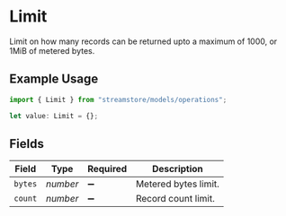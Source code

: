 # Limit

Limit on how many records can be returned upto a maximum of 1000, or 1MiB of metered bytes.

## Example Usage

```typescript
import { Limit } from "streamstore/models/operations";

let value: Limit = {};
```

## Fields

| Field                | Type                 | Required             | Description          |
| -------------------- | -------------------- | -------------------- | -------------------- |
| `bytes`              | *number*             | :heavy_minus_sign:   | Metered bytes limit. |
| `count`              | *number*             | :heavy_minus_sign:   | Record count limit.  |